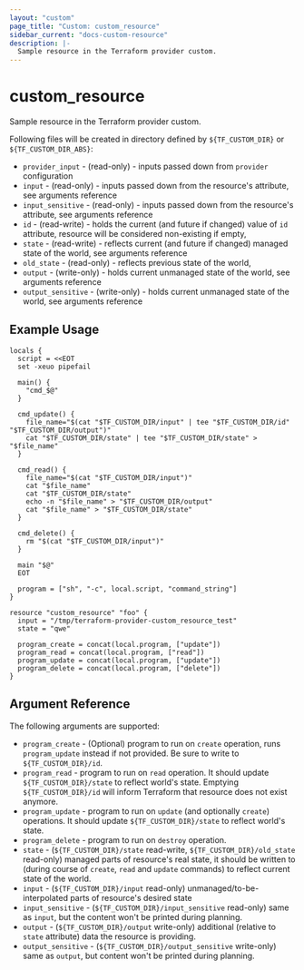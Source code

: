 ```yaml
---
layout: "custom"
page_title: "Custom: custom_resource"
sidebar_current: "docs-custom-resource"
description: |-
  Sample resource in the Terraform provider custom.
---
```


# custom_resource

Sample resource in the Terraform provider custom.

Following files will be created in directory defined by `${TF_CUSTOM_DIR}` or `${TF_CUSTOM_DIR_ABS}`:
- `provider_input` - (read-only) - inputs passed down from `provider` configuration
- `input` - (read-only) - inputs passed down from the resource's attribute, see arguments reference
- `input_sensitive` - (read-only) - inputs passed down from the resource's attribute, see arguments reference
- `id` - (read-write) - holds the current (and future if changed) value of `id` attribute, resource will be considered non-existing if empty,
- `state` - (read-write) - reflects current (and future if changed) managed state of the world, see arguments reference
- `old_state` - (read-only) - reflects previous state of the world,
- `output` - (write-only) - holds current unmanaged state of the world, see arguments reference
- `output_sensitive` - (write-only) - holds current unmanaged state of the world, see arguments reference

## Example Usage

```hcl
locals {
  script = <<EOT
  set -xeuo pipefail

  main() {
	"cmd_$@"
  }

  cmd_update() {
	file_name="$(cat "$TF_CUSTOM_DIR/input" | tee "$TF_CUSTOM_DIR/id" "$TF_CUSTOM_DIR/output")"
	cat "$TF_CUSTOM_DIR/state" | tee "$TF_CUSTOM_DIR/state" > "$file_name"
  }

  cmd_read() {
	file_name="$(cat "$TF_CUSTOM_DIR/input")"
	cat "$file_name"
	cat "$TF_CUSTOM_DIR/state"
	echo -n "$file_name" > "$TF_CUSTOM_DIR/output"
	cat "$file_name" > "$TF_CUSTOM_DIR/state"
  }
  
  cmd_delete() {
	rm "$(cat "$TF_CUSTOM_DIR/input")"
  }

  main "$@"
  EOT

  program = ["sh", "-c", local.script, "command_string"]
}

resource "custom_resource" "foo" {
  input = "/tmp/terraform-provider-custom_resource_test"
  state = "qwe"

  program_create = concat(local.program, ["update"])
  program_read = concat(local.program, ["read"])
  program_update = concat(local.program, ["update"])
  program_delete = concat(local.program, ["delete"])
}
```

## Argument Reference

The following arguments are supported:

* `program_create` - (Optional) program to run on `create` operation, runs `program_update` instead if not provided. Be sure to write to `${TF_CUSTOM_DIR}/id`.
* `program_read` - program to run on `read` operation. It should update `${TF_CUSTOM_DIR}/state` to reflect world's state. Emptying `${TF_CUSTOM_DIR}/id` will inform Terraform that resource does not exist anymore.
* `program_update` - program to run on `update` (and optionally `create`) operations.  It should update `${TF_CUSTOM_DIR}/state` to reflect world's state.
* `program_delete` - program to run on `destroy` operation.
* `state` - (`${TF_CUSTOM_DIR}/state` read-write, `${TF_CUSTOM_DIR}/old_state` read-only) managed parts of resource's real state, it should be written to (during course of `create`, `read` and `update` commands) to reflect current state of the world.
* `input` - (`${TF_CUSTOM_DIR}/input` read-only) unmanaged/to-be-interpolated parts of resource's desired state
* `input_sensitive` - (`${TF_CUSTOM_DIR}/input_sensitive` read-only) same as `input`, but the content won't be printed during planning.
* `output` - (`${TF_CUSTOM_DIR}/output` write-only) additional (relative to `state` attribute) data the resource is providing.
* `output_sensitive` - (`${TF_CUSTOM_DIR}/output_sensitive` write-only) same as `output`, but content won't be printed during planning.
